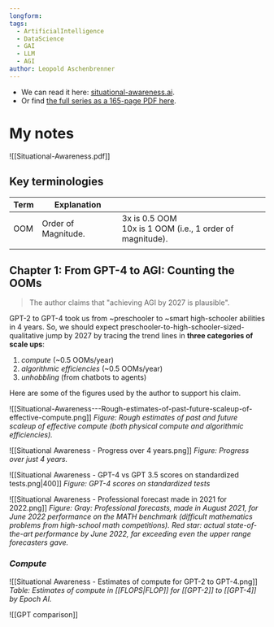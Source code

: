 ```yaml
---
longform: 
tags:
  - ArtificialIntelligence
  - DataScience
  - GAI
  - LLM
  - AGI
author: Leopold Aschenbrenner
---
```

- We can read it here: [situational-awareness.ai](https://situational-awareness.ai/?ref=forourposterity.com).  
- Or find [the full series as a 165-page PDF here](https://situational-awareness.ai/wp-content/uploads/2024/06/situationalawareness.pdf?ref=forourposterity.com).

# My notes
![[Situational-Awareness.pdf]]

## Key terminologies
| Term | Explanation             |                                                             |
| ---- | ----------------------- | ----------------------------------------------------------- |
| OOM  | Order of Magnitude.<br> | 3x is 0.5 OOM<br>10x is 1 OOM (i.e., 1 order of magnitude). |
|      |                         |                                                             |
 
## Chapter 1: From GPT-4 to AGI: Counting the OOMs

> The author claims that "achieving AGI by 2027 is plausible". 

GPT-2 to GPT-4 took us from ~preschooler to ~smart high-schooler abilities in  4 years. So, we should expect preschooler-to-high-schooler-sized-qualitative jump by 2027 by tracing the trend lines in **three categories of scale ups**:
1. *compute* (~0.5 OOMs/year)
2. *algorithmic efficiencies* (~0.5 OOMs/year)
3. *unhobbling* (from chatbots to agents)

Here are some of the figures used by the author to support his claim.
 
![[Situational-Awareness---Rough-estimates-of-past-future-scaleup-of-effective-compute.png]]
*Figure: Rough estimates of past and future scaleup of effective compute (both physical compute and algorithmic efficiencies).*

![[Situational Awareness - Progress over 4 years.png]]
*Figure: Progress over just 4 years.*

![[Situational Awareness - GPT-4 vs GPT 3.5 scores on standardized tests.png|400]]
*Figure: GPT-4 scores on standardized tests*

![[Situational Awareness - Professional forecast made in 2021 for 2022.png]]
*Figure: Gray: Professional forecasts, made in August 2021, for June 2022 performance on the MATH benchmark (difficult mathematics problems from high-school math competitions). Red star: actual state-of-the-art performance by June 2022, far exceeding even the upper range forecasters gave.*

### *Compute*

![[Situational Awareness - Estimates of compute for GPT-2 to GPT-4.png]]
*Table: Estimates of compute in [[FLOPS|FLOP]] for [[GPT-2]] to [[GPT-4]] by Epoch AI.*

![[GPT comparison]]